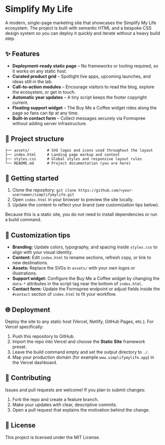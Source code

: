 # Simplify My Life

A modern, single-page marketing site that showcases the Simplify My Life
ecosystem. The project is built with semantic HTML and a bespoke CSS design
system so you can deploy it quickly and iterate without a heavy build step.

## ✨ Features

- **Deployment-ready static page** – No frameworks or tooling required, so it
  works on any static host.
- **Curated product grid** – Spotlight live apps, upcoming launches, and ideas
  still in the lab.
- **Call-to-action modules** – Encourage visitors to read the blog, explore the
  ecosystem, or get in touch.
- **Automatic year updates** – A tiny script keeps the footer copyright
  current.
- **Floating support widget** – The Buy Me a Coffee widget rides along the page
  so fans can tip at any time.
- **Built-in contact form** – Collect messages securely via Formspree without
  adding server infrastructure.

## 📂 Project structure

```
├── assets/        # SVG logos and icons used throughout the layout
├── index.html     # Landing page markup and content
├── styles.css     # Global styles and responsive layout rules
└── README.md      # Project documentation (you are here)
```

## 🚀 Getting started

1. Clone the repository: `git clone https://github.com/<your-username>/simplifymylife.git`
2. Open `index.html` in your browser to preview the site locally.
3. Update the content to reflect your brand (see customization tips below).

Because this is a static site, you do not need to install dependencies or run a
build command.

## 🎨 Customization tips

- **Branding:** Update colors, typography, and spacing inside `styles.css` to
  align with your visual identity.
- **Content:** Edit `index.html` to rename sections, refresh copy, or link to
  new destinations.
- **Assets:** Replace the SVGs in `assets/` with your own logos or illustrations.
- **Support widget:** Configure the Buy Me a Coffee widget by changing the
  `data-*` attributes in the script tag near the bottom of `index.html`.
- **Contact form:** Update the Formspree endpoint or adjust fields inside the
  `#contact` section of `index.html` to fit your workflow.

## 🌐 Deployment

Deploy the site to any static host (Vercel, Netlify, GitHub Pages, etc.). For
Vercel specifically:

1. Push this repository to GitHub.
2. Import the repo into Vercel and choose the **Static Site** framework
   preset.
3. Leave the build command empty and set the output directory to `./`.
4. Map your production domain (for example `www.simplifymylife.app`) in the
   Vercel dashboard.

## 🤝 Contributing

Issues and pull requests are welcome! If you plan to submit changes:

1. Fork the repo and create a feature branch.
2. Make your updates with clear, descriptive commits.
3. Open a pull request that explains the motivation behind the change.

## 📄 License

This project is licensed under the MIT License.
